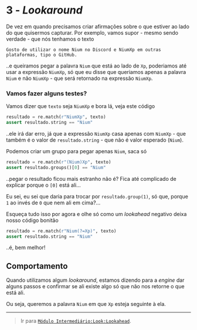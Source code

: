 # 3 - *Lookaround*

De vez em quando precisamos criar afirmações sobre o que estiver ao lado do que quisermos capturar. Por exemplo, vamos supor - mesmo sendo verdade - que nós tenhamos o texto

```
Gosto de utilizar o nome Nium no Discord e NiumXp em outras plataformas, tipo o GitHub.
```

..e queiramos pegar a palavra `Nium` que está ao lado de `Xp`, poderiamos até usar a expressão `NiumXp`, só que eu disse que queriamos apenas a palavra `Nium` e não `NiumXp` - que será retornado na expressão `NiumXp`.

### Vamos fazer alguns testes?
Vamos dizer que `texto` seja `NiumXp` e bora lá, veja este código
```py
resultado = re.match(r"NiumXp", texto)
assert resultado.string == "Nium"
```
..ele irá dar erro, já que a expressão `NiumXp` casa apenas com `NiumXp` - que também é o valor de `resultado.string` - que não é valor esperado (`Nium`).

Podemos criar um grupo para pegar apenas `Nium`, saca só
```py
resultado = re.match(r"(Nium)Xp", texto)
assert resultado.groups()[0] == "Nium"
```
..pegar o resultado ficou mais estranho não é? Fica até complicado de explicar porque o `[0]` está ali...

Eu sei, eu sei que daria para trocar por `resultado.group(1)`, só que, porque `1` ao invés de `0` que nem ali em cima?...

Esqueça tudo isso por agora e olhe só como um *lookahead* negativo deixa nosso código bonitão
```py
resultado = re.match(r"Nium(?=Xp)", texto)
assert resultado.string == "Nium"
```
..é, bem melhor!


## Comportamento

Quando utilizamos algum *lookaround*, estamos dizendo para a *engine* dar alguns passos e confirmar se ali existe algo só que não nos retorne o que está ali.

Ou seja, queremos a palavra `Nium` em que `Xp` esteja seguinte à ela.

---

> Ir para [`Módulo Intermediário:Look:Lookahead`](lookahead.md).
